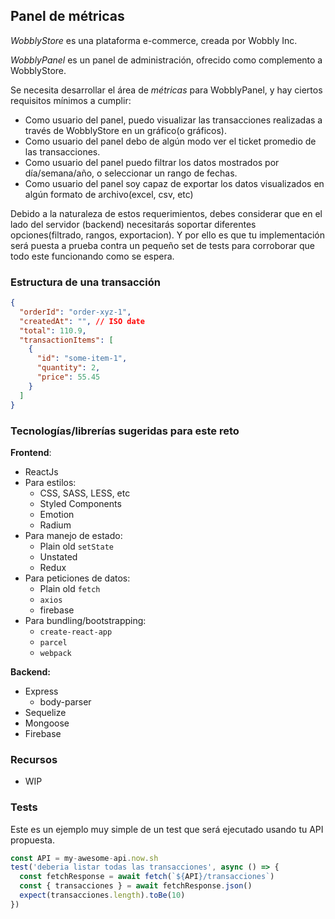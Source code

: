 ## Panel de métricas


*WobblyStore* es una plataforma e-commerce, creada por Wobbly Inc.

*WobblyPanel* es un panel de administración, ofrecido como complemento a WobblyStore.

Se necesita desarrollar el área de _métricas_  para WobblyPanel, y hay ciertos requisitos mínimos a cumplir:

  - Como usuario del panel, puedo visualizar las transacciones realizadas a través de WobblyStore en un gráfico(o gráficos).
  - Como usuario del panel debo de algún modo ver el ticket promedio de las transacciones.
  - Como usuario del panel puedo filtrar los datos mostrados por día/semana/año, o seleccionar un rango de fechas.
  - Como usuario del panel soy capaz de exportar los datos visualizados en algún formato de archivo(excel, csv, etc)

Debido a la naturaleza de estos requerimientos, debes considerar que en el lado del servidor (backend) necesitarás soportar diferentes opciones(filtrado, rangos, exportacion). Y por ello es que tu implementación será puesta a prueba contra un pequeño set de tests para corroborar que todo este funcionando como se espera.


### Estructura de una transacción

```json
{
  "orderId": "order-xyz-1",
  "createdAt": "", // ISO date
  "total": 110.9,
  "transactionItems": [
    {
      "id": "some-item-1",
      "quantity": 2,
      "price": 55.45
    }
  ]
}
```

### Tecnologías/librerías sugeridas para este reto

**Frontend**:
- ReactJs
- Para estilos:
  - CSS, SASS, LESS, etc
  - Styled Components
  - Emotion
  - Radium
- Para manejo de estado:
  - Plain old `setState`
  - Unstated
  - Redux
- Para peticiones de datos:
  - Plain old `fetch`
  - `axios`
  - firebase
- Para bundling/bootstrapping:
  - `create-react-app`
  - `parcel`
  - `webpack`

**Backend:**
- Express
  - body-parser
- Sequelize
- Mongoose
- Firebase


### Recursos
  * WIP

### Tests

Este es un ejemplo muy simple de un test que será ejecutado usando tu API propuesta.

```js
const API = my-awesome-api.now.sh
test('deberia listar todas las transacciones', async () => {
  const fetchResponse = await fetch(`${API}/transacciones`)
  const { transacciones } = await fetchResponse.json()
  expect(transacciones.length).toBe(10)
})
```
